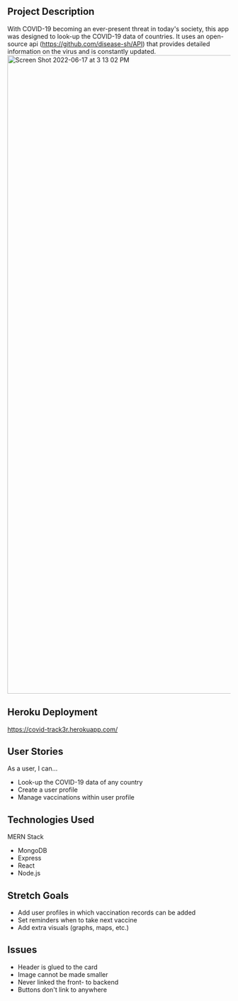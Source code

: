 ## Project Description 
With COVID-19 becoming an ever-present threat in today's society, this app was designed to look-up the COVID-19 data of countries. It uses an open-source api (https://github.com/disease-sh/API) that provides detailed information on the virus and is constantly updated.
<img width="1440" alt="Screen Shot 2022-06-17 at 3 13 02 PM" src="https://user-images.githubusercontent.com/101396061/174396072-485ad8e7-e0a5-4a82-9dad-443dbcfe6d36.png">


## Heroku Deployment
https://covid-track3r.herokuapp.com/

## User Stories
As a user, I can…
- Look-up the COVID-19 data of any country
- Create a user profile
- Manage vaccinations within user profile

## Technologies Used
MERN Stack
- MongoDB
- Express
- React
- Node.js

## Stretch Goals
- Add user profiles in which vaccination records can be added
- Set reminders when to take next vaccine
- Add extra visuals (graphs, maps, etc.) 

## Issues 
- Header is glued to the card
- Image cannot be made smaller
- Never linked the front- to backend
- Buttons don't link to anywhere
